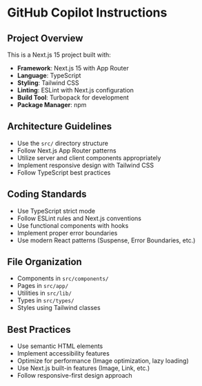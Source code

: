 # GitHub Copilot Instructions

<!-- Use this file to provide workspace-specific custom instructions to Copilot. For more details, visit https://code.visualstudio.com/docs/copilot/copilot-customization#_use-a-githubcopilotinstructionsmd-file -->

## Project Overview
This is a Next.js 15 project built with:
- **Framework**: Next.js 15 with App Router
- **Language**: TypeScript
- **Styling**: Tailwind CSS
- **Linting**: ESLint with Next.js configuration
- **Build Tool**: Turbopack for development
- **Package Manager**: npm

## Architecture Guidelines
- Use the `src/` directory structure
- Follow Next.js App Router patterns
- Utilize server and client components appropriately
- Implement responsive design with Tailwind CSS
- Follow TypeScript best practices

## Coding Standards
- Use TypeScript strict mode
- Follow ESLint rules and Next.js conventions
- Use functional components with hooks
- Implement proper error boundaries
- Use modern React patterns (Suspense, Error Boundaries, etc.)

## File Organization
- Components in `src/components/`
- Pages in `src/app/`
- Utilities in `src/lib/`
- Types in `src/types/`
- Styles using Tailwind classes

## Best Practices
- Use semantic HTML elements
- Implement accessibility features
- Optimize for performance (Image optimization, lazy loading)
- Use Next.js built-in features (Image, Link, etc.)
- Follow responsive-first design approach
